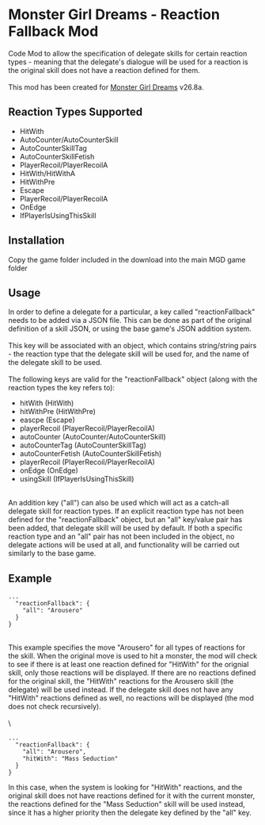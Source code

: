 # Monster Girl Dreams - Reaction Fallback Mod
Code Mod to allow the specification of delegate skills for certain reaction types - meaning that the delegate's dialogue will be used for a reaction is the original skill does not have a reaction defined for them.
\
\
This mod has been created for [Monster Girl Dreams](https://threshold.itch.io/monster-girl-dreams) v26.8a.

## Reaction Types Supported
- HitWith
- AutoCounter/AutoCounterSkill
- AutoCounterSkillTag
- AutoCounterSkillFetish
- PlayerRecoil/PlayerRecoilA
- HitWith/HitWithA
- HitWithPre
- Escape
- PlayerRecoil/PlayerRecoilA
- OnEdge
- IfPlayerIsUsingThisSkill

## Installation
Copy the game folder included in the download into the main MGD game folder

## Usage
In order to define a delegate for a particular, a key called "reactionFallback" needs to be added via a JSON file. This can be done as part of the original definition of a skill JSON, or using
the base game's JSON addition system.
\
\
This key will be associated with an object, which contains string/string pairs - the reaction type that the delegate skill will be used for, and the name of the delegate skill to be used.
\
\
The following keys are valid for the "reactionFallback" object (along with the reaction types the key refers to):
- hitWith (HitWith)
- hitWithPre (HitWithPre)
- eascpe (Escape)
- playerRecoil (PlayerRecoil/PlayerRecoilA)
- autoCounter (AutoCounter/AutoCounterSkill)
- autoCounterTag (AutoCounterSkillTag)
- autoCounterFetish (AutoCounterSkillFetish)
- playerRecoil (PlayerRecoil/PlayerRecoilA)
- onEdge (OnEdge)
- usingSkill (IfPlayerIsUsingThisSkill)

\
An addition key ("all") can also be used which will act as a catch-all delegate skill for reaction types. If an explicit reaction type has not been defined for the "reactionFallback" object,
but an "all" key/value pair has been added, that delegate skill will be used by default. If both a specific reaction type and an "all" pair has not been included in the object, no delegate actions will
be used at all, and functionality will be carried out similarly to the base game.

## Example
```
...
  "reactionFallback": {
    "all": "Arousero"
  }
}
```
\
This example specifies the move "Arousero" for all types of reactions for the skill. When the original move is used to hit a monster, the mod will check to see if there is at least one
reaction defined for "HitWith" for the orignial skill, only those reactions will be displayed. If there are no reactions defined for the original skill, the "HitWith" reactions for the 
Arousero skill (the delegate) will be used instead. If the delegate skill does not have any "HitWith" reactions defined as well, no reactions will be displayed (the mod does not check
 recursively). 
\
\
\
```
...
  "reactionFallback": {
    "all": "Arousero",
    "hitWith": "Mass Seduction"
  }
}
```
In this case, when the system is looking for "HitWith" reactions, and the original skill does not have reactions defined for it with the current monster, the reactions defined for the "Mass Seduction"
 skill will be used instead, since it has a higher priority then the delegate key defined by the "all" key.
